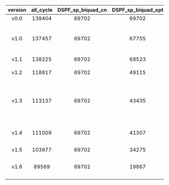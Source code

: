 |version|all_cycle|DSPF_sp_biquad_cn|DSPF_sp_biquad_opt|date|acc_rate|contributor| comment |
|:-:|:-:|:-:|:-:|:-:|:-:|:-:|:-:|
|v0.0|139404|69702|69702|202104261116|0%|zhuanshulz||
|v1.0|137457|69702|67755|202105141853|2.79%|zhuanshulz| 将b[] * X[]通过向量单元完成 |
|v1.1|138225|69702|68523|202105142020|1.69%|zhuanshulz| bug修复 |
|v1.2|118817|69702|49115|202105142105|29.53%|zhuanshulz| 乘加操作串行化 |
|v1.3|113137|69702|43435|202105142137|37.68%|zhuanshulz| b*x 通过向量计算完全后只移回需要加的部分 |
|v1.4|111009|69702|41307|202105142137|40.73%|zhuanshulz| 将向量乘改为向量乘加 |
|v1.5|103977|69702|34275|202105151505|50.83%|zhuanshulz| 循环展开 |
|v1.6|89569|69702|19867|202105151523|71.49%|zhuanshulz| 将访存读操作从循环中取出 |
